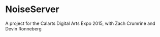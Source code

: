 # NoiseServer
A project for the Calarts Digital Arts Expo 2015, with Zach Crumrine and Devin Ronneberg
